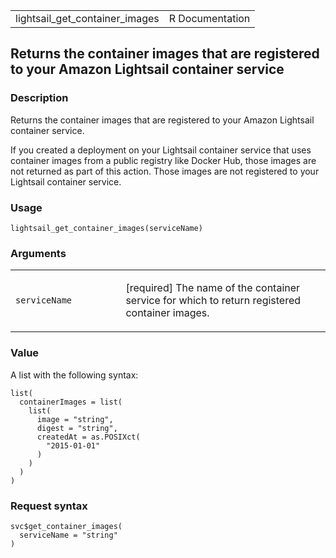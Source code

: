<table style="width: 100%;">
<tbody>
<tr class="odd">
<td>lightsail_get_container_images</td>
<td style="text-align: right;">R Documentation</td>
</tr>
</tbody>
</table>

## Returns the container images that are registered to your Amazon Lightsail container service

### Description

Returns the container images that are registered to your Amazon
Lightsail container service.

If you created a deployment on your Lightsail container service that
uses container images from a public registry like Docker Hub, those
images are not returned as part of this action. Those images are not
registered to your Lightsail container service.

### Usage

    lightsail_get_container_images(serviceName)

### Arguments

<table>
<colgroup>
<col style="width: 35%" />
<col style="width: 65%" />
</colgroup>
<tbody>
<tr class="odd">
<td><code
id="lightsail_get_container_images_:_serviceName">serviceName</code></td>
<td><p>[required] The name of the container service for which to return
registered container images.</p></td>
</tr>
</tbody>
</table>

### Value

A list with the following syntax:

    list(
      containerImages = list(
        list(
          image = "string",
          digest = "string",
          createdAt = as.POSIXct(
            "2015-01-01"
          )
        )
      )
    )

### Request syntax

    svc$get_container_images(
      serviceName = "string"
    )
